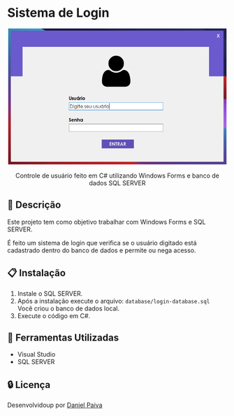 # Sistema de Login

<p align="center">
  <a href="#">
    <img src="./screenshot/login.png" width="500" alt="Sistema de Login">
  </a>
</p>
<p align="center">
    Controle de usuário feito em C# utilizando Windows Forms e banco de dados SQL SERVER
</p>

## :scroll: Descrição

<p>Este projeto tem como objetivo trabalhar com Windows Forms e SQL SERVER.</p>
<p>É feito um sistema de login que verifica se o usuário digitado está cadastrado 
dentro do banco de dados e permite ou nega acesso.</p>

## :clipboard: Instalação

1. Instale o SQL SERVER.
2. Após a instalação execute o arquivo:
```database/login-database.sql``` <br>
Você criou o banco de dados local.
3. Execute o código em C#.

## :toolbox: Ferramentas Utilizadas

- Visual Studio
- SQL SERVER

## :lock: Licença

<p>Desenvolvidoup por <a href="https://www.linkedin.com/in/danhpaiva/" target="_blank">Daniel Paiva</a></p>
